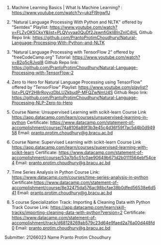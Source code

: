 
1. Machine Learning Basics | What Is Machine Learning? : https://www.youtube.com/watch?v=ukzFI9rgwfU 

2. "Natural Language Processing With Python and NLTK" offered by "Sentdex"
Playlist: https://www.youtube.com/watch?v=FLZvOKSCkxY&list=PLQVvvaa0QuDf2JswnfiGkliBInZnIC4HL 
Github Repo link: https://github.com/PrantoProtimChoudhury/Natural-Language-Processing-With-Python-and-NLTK

3. "Natural Language Processing with TensorFlow 2" offered by "freeCodeCamp.org"
Tutorial: https://www.youtube.com/watch?v=B2q5cRJvqI8 
Github Repo link: https://github.com/PrantoProtimChoudhury/Natural-Language-Processing-with-TensorFlow-2

4. Zero to Hero for Natural Language Processing using TensorFlow" offered by "TensorFlow"
Playlist: https://www.youtube.com/playlist?list=PLQY2H8rRoyvzDbLUZkbudP-MFQZwNmU4S 
Github Repo link: https://github.com/PrantoProtimChoudhury/Natural-Language-Processing-NLP-Zero-to-Hero

5. Course Name: Unsupervised Learning with scikit-learn
Course Link  https://app.datacamp.com/learn/courses/unsupervised-learning-in-python 
Certificate: https://www.datacamp.com/statement-of-accomplishment/course/74a8106a89f3b3e45c4d36f59f7ac5d4b0d94958
Email: pranto.protim.choudhury@g.bracu.ac.bd

6. Course Name: Supervised Learning with scikit-learn
Course Link https://app.datacamp.com/learn/courses/supervised-learning-with-scikit-learn 
Certificate: https://www.datacamp.com/statement-of-accomplishment/course/53a7b5c51c0ae90649b671d2b0111564ebf54ce4
Email: pranto.protim.choudhury@g.bracu.ac.bd

7. Time Series Analysis in Python 
Course Link: https://www.datacamp.com/courses/time-series-analysis-in-python
Certificate:https://www.datacamp.com/statement-of-accomplishment/course/8e32475da576ac98bcfae38b0dfed56538e6d541
Email: pranto.protim.choudhury@g.bracu.ac.bd

8. 5 course Specialization Track: Importing & Cleaning Data with Python Track 
Course Link: https://app.datacamp.com/learn/skill-tracks/importing-cleaning-data-with-python?version=2 
Certificate: https://www.datacamp.com/statement-of-accomplishment/track/d68128269ab579c23d64e9faed2a76a00d448fd0
Email: pranto.protim.choudhury@g.bracu.ac.bd


Submitter:
21266023 Name Pranto Protim Choudhury
